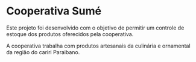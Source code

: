 # Cooperativa Sumé

Este projeto foi desenvolvido com o objetivo de permitir um controle de estoque dos produtos oferecidos pela cooperativa.

A cooperativa trabalha com produtos artesanais da culinária e ornamental da região do cariri Paraibano.



